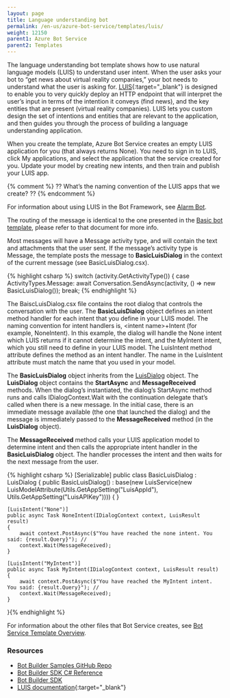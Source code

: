 ```yaml
---
layout: page
title: Language understanding bot
permalink: /en-us/azure-bot-service/templates/luis/
weight: 12150
parent1: Azure Bot Service
parent2: Templates
---
```



The language understanding bot template shows how to use natural language models (LUIS) to understand user intent. When the user asks your bot to “get news about virtual reality companies,” your bot needs to understand what the user is asking for. [LUIS](https://www.luis.ai/){:target="_blank"} is designed to enable you to very quickly deploy an HTTP endpoint that will interpret the user’s input in terms of the intention it conveys (find news), and the key entities that are present (virtual reality companies). LUIS lets you custom design the set of intentions and entities that are relevant to the application, and then guides you through the process of building a language understanding application.

When you create the template, Azure Bot Service creates an empty LUIS application for you (that always returns None). You need to sign in to LUIS, click My applications, and select the application that the service created for you. Update your model by creating new intents, and then train and publish your LUIS app.

{% comment %}
??
What’s the naming convention of the LUIS apps that we create?
??
{% endcomment %}

For information about using LUIS in the Bot Framework, see [Alarm Bot](/en-us/csharp/builder/sdkreference/dialogs.html#alarmBot).

The routing of the message is identical to the one presented in the [Basic bot template](/en-us/azure-bot-service/templates/basic/), please refer to that document for more info.


Most messages will have a Message activity type, and will contain the text and attachments that the user sent. If the message’s activity type is Message, the template posts the message to **BasicLuisDialog** in the context of the current message (see BasicLuisDialog.csx). 

{% highlight csharp %}
        switch (activity.GetActivityType())
        {
            case ActivityTypes.Message:
                await Conversation.SendAsync(activity, () => new BasicLuisDialog());
                break;
{% endhighlight %}


The BaiscLuisDialog.csx file contains the root dialog that controls the conversation with the user. The **BasicLuisDialog** object defines an intent method handler for each intent that you define in your LUIS model. The naming convention for intent handlers is, \<intent name\>+Intent (for example, NoneIntent). In this example, the dialog will handle the None intent which LUIS returns if it cannot determine the intent, and the MyIntent intent, which you still need to define in your LUIS model. The LuisIntent method attribute defines the method as an intent handler. The name in the LuisIntent attribute must match the name that you used in your model. 

The **BasicLuisDialog** object inherits from the [LuisDialog](/en-us/csharp/builder/sdkreference/d8/df9/class_microsoft_1_1_bot_1_1_builder_1_1_dialogs_1_1_luis_dialog.html) object. The **LuisDialog** object contains the **StartAsync** and **MessageReceived** methods. When the dialog’s instantiated, the dialog’s StartAsync method runs and calls IDialogContext.Wait with the continuation delegate that’s called when there is a new message. In the initial case, there is an immediate message available (the one that launched the dialog) and the message is immediately passed to the **MessageReceived** method (in the **LuisDialog** object).

The **MessageReceived** method calls your LUIS application model to determine intent and then calls the appropriate intent handler in the **BasicLuisDialog** object. The handler processes the intent and then waits for the next message from the user.

{% highlight csharp %}
[Serializable]
public class BasicLuisDialog : LuisDialog<object>
{
    public BasicLuisDialog() : base(new LuisService(new LuisModelAttribute(Utils.GetAppSetting("LuisAppId"), Utils.GetAppSetting("LuisAPIKey"))))
    {
    }

    [LuisIntent("None")]
    public async Task NoneIntent(IDialogContext context, LuisResult result)
    {
        await context.PostAsync($"You have reached the none intent. You said: {result.Query}"); //
        context.Wait(MessageReceived);
    }

    [LuisIntent("MyIntent")]
    public async Task MyIntent(IDialogContext context, LuisResult result)
    {
        await context.PostAsync($"You have reached the MyIntent intent. You said: {result.Query}"); //
        context.Wait(MessageReceived);
    }
}{% endhighlight %}


For information about the other files that Bot Service creates, see [Bot Service Template Overview](/en-us/azure-bot-service/templates/overview/).

### Resources
* [Bot Builder Samples GitHub Repo](https://github.com/Microsoft/BotBuilder-Samples)
* [Bot Builder SDK C# Reference](https://docs.botframework.com/en-us/csharp/builder/sdkreference/)
* [Bot Builder SDK](https://github.com/Microsoft/BotBuilder-Samples)
* [LUIS documentation](https://www.luis.ai/Help){:target="_blank"}
